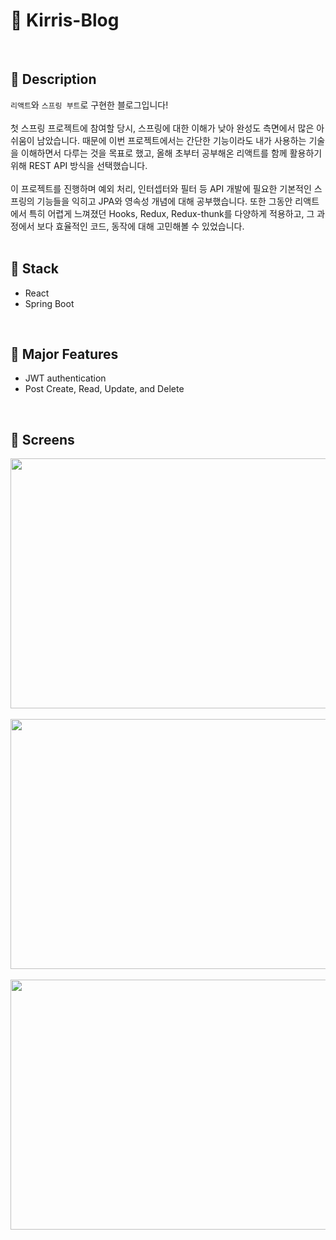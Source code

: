 # 🍺 Kirris-Blog
<br />

## 🎤 Description

`리액트`와 `스프링 부트`로 구현한 블로그입니다!<br /><br />
첫 스프링 프로젝트에 참여할 당시, 스프링에 대한 이해가 낮아 완성도 측면에서 많은 아쉬움이 남았습니다. 
때문에 이번 프로젝트에서는 간단한 기능이라도 내가 사용하는 기술을 이해하면서 다루는 것을 목표로 했고, 올해 초부터 공부해온 리액트를 함께 활용하기 위해 REST API 방식을 선택했습니다.
<br /><br />
이 프로젝트를 진행하며 예외 처리, 인터셉터와 필터 등 API 개발에 필요한 기본적인 스프링의 기능들을 익히고 JPA와 영속성 개념에 대해 공부했습니다. 또한 그동안 리액트에서 특히 어렵게 느껴졌던 Hooks, Redux, Redux-thunk를 다양하게 적용하고, 그 과정에서 보다 효율적인 코드, 동작에 대해 고민해볼 수 있었습니다.
<br /><br />

## 🔨 Stack

- React
- Spring Boot
<br />

## 🍒 Major Features

- JWT authentication
- Post Create, Read, Update, and Delete
<br />

## 🎥 Screens

<div>
  <img width="800" height="400" src="https://user-images.githubusercontent.com/61813428/134272959-f967aaf2-7dba-4aa9-b230-a39cfee537aa.gif">
</div>
<br />

<div>
  <img width="800" height="400" src="https://user-images.githubusercontent.com/61813428/134129686-bbfc162c-03ee-434b-9885-f777bd9805d1.gif">
</div>
<br />

<div>
  <img width="800" height="400" src="https://user-images.githubusercontent.com/61813428/134118628-3fdfc944-d1d9-447a-8efa-fbdcebf2819d.gif">
</div>
<br />
